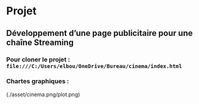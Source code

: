 # Projet 

## Développement d’une page publicitaire pour une chaîne Streaming

### Pour cloner le projet : `file:///C:/Users/elbou/OneDrive/Bureau/cinema/index.html`

### Chartes graphiques : 

 (./asset/cinema.png/plot.png)